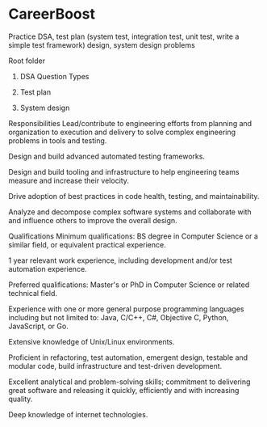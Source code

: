 # CareerBoost
Practice DSA, test plan (system test, integration test, unit test, write a simple test framework) design, system design problems


Root folder
1. DSA
 Question Types

2. Test plan

3. System design

Responsibilities
Lead/contribute to engineering efforts from planning and organization to execution and delivery to solve complex engineering problems in tools and testing.

Design and build advanced automated testing frameworks.

Design and build tooling and infrastructure to help engineering teams measure and increase their velocity.

Drive adoption of best practices in code health, testing, and maintainability.

Analyze and decompose complex software systems and collaborate with and influence others to improve the overall design.

Qualifications
Minimum qualifications:
BS degree in Computer Science or a similar field, or equivalent practical experience.

1 year relevant work experience, including development and/or test automation experience.

Preferred qualifications:
Master's or PhD in Computer Science or related technical field.

Experience with one or more general purpose programming languages including but not limited to: Java, C/C++, C#, Objective C, Python, JavaScript, or Go.

Extensive knowledge of Unix/Linux environments.

Proficient in refactoring, test automation, emergent design, testable and modular code, build infrastructure and test-driven development.

Excellent analytical and problem-solving skills; commitment to delivering great software and releasing it quickly, efficiently and with increasing quality.

Deep knowledge of internet technologies.  

